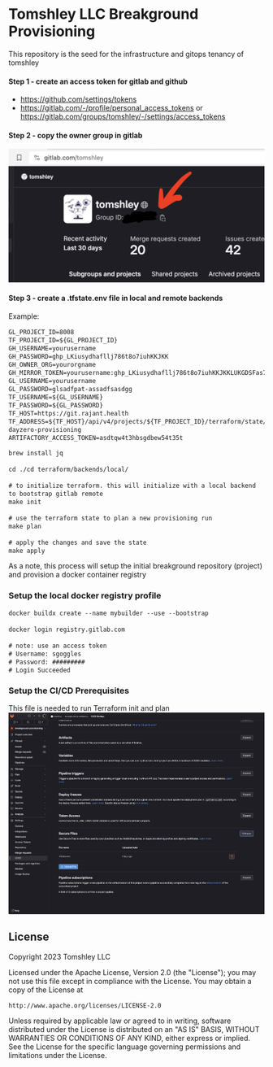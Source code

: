 # Tomshley LLC Breakground Provisioning
This repository is the seed for the infrastructure and gitops tenancy of tomshley

#### Step 1 - create an access token for gitlab and github
- https://github.com/settings/tokens
- https://gitlab.com/-/profile/personal_access_tokens or https://gitlab.com/groups/tomshley/-/settings/access_tokens

#### Step 2 - copy the owner group in gitlab

![readme-gitlab-group-id.png](readme-gitlab-group-id.png)

#### Step 3 - create a .tfstate.env file in local and remote backends

Example:
```dotenv
GL_PROJECT_ID=8008
TF_PROJECT_ID=${GL_PROJECT_ID}
GH_USERNAME=yourusername
GH_PASSWORD=ghp_LKiusydhafllj786t8o7iuhKKJKK
GH_OWNER_ORG=yourorgname
GH_MIRROR_TOKEN=yourusername:ghp_LKiusydhafllj786t8o7iuhKKJKKLUKGDSFas7t78tiglkjHKK
GL_USERNAME=yourusername
GL_PASSWORD=glsadfpat-assadfsasdgg
TF_USERNAME=${GL_USERNAME}
TF_PASSWORD=${GL_PASSWORD}
TF_HOST=https://git.rajant.health
TF_ADDRESS=${TF_HOST}/api/v4/projects/${TF_PROJECT_ID}/terraform/state/tware-dayzero-provisioning
ARTIFACTORY_ACCESS_TOKEN=asdtqw4t3hbsgdbew54t35t

```

```shell
brew install jq

cd ./cd terraform/backends/local/

# to initialize terraform. this will initialize with a local backend to bootstrap gitlab remote
make init

# use the terraform state to plan a new provisioning run
make plan

# apply the changes and save the state
make apply
```

As a note, this process will setup the initial breakground repository (project) and provision a docker container registry

### Setup the local docker registry profile
```shell
docker buildx create --name mybuilder --use --bootstrap

docker login registry.gitlab.com

# note: use an access token
# Username: sgoggles
# Password: #########
# Login Succeeded
```

### Setup the CI/CD Prerequisites
This file is needed to run Terraform init and plan
![.tfstate.env](readme-tfstate-example.png)


## License
Copyright 2023 Tomshley LLC

Licensed under the Apache License, Version 2.0 (the "License");
you may not use this file except in compliance with the License.
You may obtain a copy of the License at

    http://www.apache.org/licenses/LICENSE-2.0

Unless required by applicable law or agreed to in writing, software
distributed under the License is distributed on an "AS IS" BASIS,
WITHOUT WARRANTIES OR CONDITIONS OF ANY KIND, either express or implied.
See the License for the specific language governing permissions and
limitations under the License.

